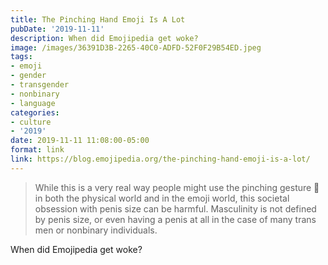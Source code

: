 ```yaml
---
title: The Pinching Hand Emoji Is A Lot
pubDate: '2019-11-11'
description: When did Emojipedia get woke?
image: /images/36391D3B-2265-40C0-ADFD-52F0F29B54ED.jpeg
tags:
- emoji
- gender
- transgender
- nonbinary
- language
categories:
- culture
- '2019'
date: 2019-11-11 11:08:00-05:00
format: link
link: https://blog.emojipedia.org/the-pinching-hand-emoji-is-a-lot/
---
```


> While this is a very real way people might use the pinching gesture 🤏 in both the physical world and in the emoji world, this societal obsession with penis size can be harmful. Masculinity is not defined by penis size, or even having a penis at all in the case of many trans men or nonbinary individuals.

When did Emojipedia get woke?
